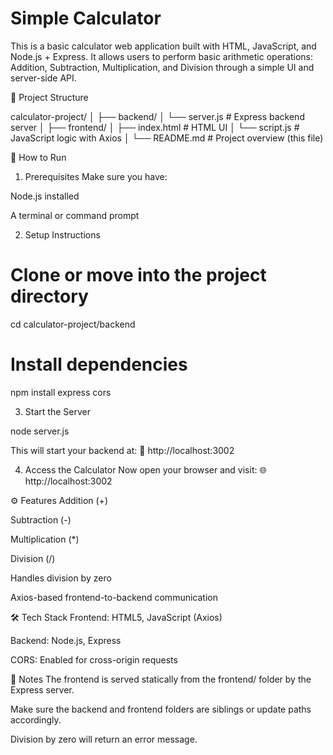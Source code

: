 # Simple Calculator

This is a basic calculator web application built with HTML, JavaScript, and Node.js + Express. It allows users to perform basic arithmetic operations: Addition, Subtraction, Multiplication, and Division through a simple UI and server-side API.

📁 Project Structure

calculator-project/
│
├── backend/
│   └── server.js         # Express backend server
│
├── frontend/
│   ├── index.html        # HTML UI
│   └── script.js         # JavaScript logic with Axios
│
└── README.md             # Project overview (this file)

🚀 How to Run
1. Prerequisites
Make sure you have:

Node.js installed

A terminal or command prompt

2. Setup Instructions

# Clone or move into the project directory
cd calculator-project/backend

# Install dependencies
npm install express cors

3. Start the Server

node server.js

This will start your backend at:
📡 http://localhost:3002

4. Access the Calculator
Now open your browser and visit:
🌐 http://localhost:3002

⚙️ Features
Addition (+)

Subtraction (-)

Multiplication (*)

Division (/)

Handles division by zero

Axios-based frontend-to-backend communication

🛠️ Tech Stack
Frontend: HTML5, JavaScript (Axios)

Backend: Node.js, Express

CORS: Enabled for cross-origin requests

📌 Notes
The frontend is served statically from the frontend/ folder by the Express server.

Make sure the backend and frontend folders are siblings or update paths accordingly.

Division by zero will return an error message.

